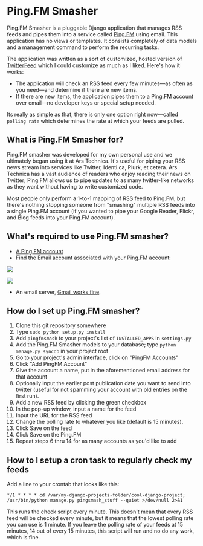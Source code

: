 Ping.FM Smasher
===============

Ping.FM Smasher is a pluggable Django application that manages RSS feeds and pipes them into a service called [Ping.FM](http://ping.fm) using email. This application has no views or templates.  It consists completely of data models and a management command to perform the recurring tasks.

The application was written as a sort of customized, hosted version of [TwitterFeed](http://twitterfeed.com) which I could customize as much as I liked.  Here's how it works:

* The application will check an RSS feed every few minutes—as often as you need—and determine if there are new items.
* If there are new items, the application pipes them to a Ping.FM account over email—no developer keys or special setup needed.

Its really as simple as that, there is only one option right now—called `polling rate` which determines the rate at which your feeds are pulled.

## What is Ping.FM Smasher for? ##

Ping.FM smasher was developed for my own personal use and we ultimately began using it at Ars Technica.  It's useful for piping your RSS news stream into services like Twitter, Identi.ca, Plurk, et cetera.  Ars Technica has a vast audience of readers who enjoy reading their news on Twitter; Ping.FM allows us to pipe updates to as many twitter-like networks as they want without having to write customized code.

Most people only perform a 1-to-1 mapping of RSS feed to Ping.FM, but there's nothing stopping someone from "smashing" multiple RSS feeds into a single Ping.FM account (if you wanted to pipe your Google Reader, Flickr, and Blog feeds into your Ping.FM account).

## What's required to use Ping.FM smasher? ##

- [A Ping.FM account](https://ping.fm/signup/)
- Find the Email account associated with your Ping.FM account:

![](http://clintecker.com/Ping.fm___Your_Dashboard-20090221-173129.jpg)

![](http://clintecker.com/Ping.fm___Post_by_E-mail-20090221-173400.jpg)

- An email server, [Gmail works fine](http://nathanostgard.com/archives/2007/7/2/gmail_and_django/).

## How do I set up Ping.FM smasher? ##

1. Clone this git repository somewhere
2. Type `sudo python setup.py install`
3. Add `pingfmsmash` to your project's list of `INSTALLED_APPS` in `settings.py`
4. Add the Ping.FM Smasher models to your database; type `python manage.py syncdb` in your project root
5. Go to your project's admin interface, click on "PingFM Accounts" 
6. Click "Add PingFM Account"
7. Give the account a name, put in the aforementioned email address for that account
8. Optionally input the earlier post publication date you want to send into twitter (useful for not spamming your account with old entries on the first run).
9. Add a new RSS feed by clicking the green checkbox
10. In the pop-up window, input a name for the feed
11. Input the URL for the RSS feed
12. Change the polling rate to whatever you like (default is 15 minutes).
13. Click Save on the feed
14. Click Save on the Ping.FM
15. Repeat steps 6 thru 14 for as many accounts as you'd like to add

## How to I setup a cron task to regularly check my feeds ##

Add a line to your crontab that looks like this:

`*/1 * * * * cd /var/my-django-projects-folder/cool-django-project; /usr/bin/python manage.py pingsmash_stuff --quiet >/dev/null 2>&1`

This runs the check script every minute.  This doesn't mean that every RSS feed will be checked every minute, but it means that the lowest polling rate you can use is 1 minute.  If you leave the polling rate of your feeds at 15 minutes, 14 out of every 15 minutes, this script will run and no do any work, which is fine.

